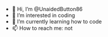 - 👋 Hi, I’m @UnaidedButton86
- 👀 I’m interested in coding
- 🌱 I’m currently learning how to code
- 📫 How to reach me: not

<!---
UnaidedButton86/UnaidedButton86 is a ✨ special ✨ repository because its `README.md` (this file) appears on your GitHub profile.
You can click the Preview link to take a look at your changes.
--->
